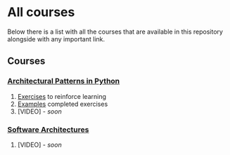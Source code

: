 # All courses

Below there is a list with all the courses that are available in this repository alongside with any important link.

## Courses

### [Architectural Patterns in Python](architectures/architectural_patterns_python/docs/Architectural%20Patterns%20in%20Python.pdf)

1. [Exercises](architectures/architectural_patterns_python/docs/exercises.md) to reinforce learning
2. [Examples](architectures/architectural_patterns_python/examples_exercise_completed/) completed exercises
3. [VIDEO] - *soon*

### [Software Architectures](architectures/software_architectures/Software%20Architectures.pdf)

1. [VIDEO] - *soon*
